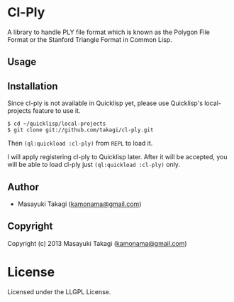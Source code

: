 # Cl-Ply

A library to handle PLY file format which is known as the Polygon File Format or the Stanford Triangle Format in Common Lisp.

## Usage

## Installation

Since cl-ply is not available in Quicklisp yet, please use Quicklisp's local-projects feature to use it.

    $ cd ~/quicklisp/local-projects
    $ git clone git://github.com/takagi/cl-ply.git

Then `(ql:quickload :cl-ply)` from `REPL` to load it.

I will apply registering cl-ply to Quicklisp later. After it will be accepted, you will be able to load cl-ply just `(ql:quickload :cl-ply)` only.

## Author

* Masayuki Takagi (kamonama@gmail.com)

## Copyright

Copyright (c) 2013 Masayuki Takagi (kamonama@gmail.com)

# License

Licensed under the LLGPL License.


